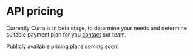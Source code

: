 # API pricing

Currently Curra is in beta stage, to determine your needs and determine suitable payment plan for you [contact](contact_us.md) our team.

Publicly available pricing plans coming soon!